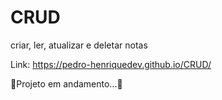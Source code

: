 # CRUD
criar, ler, atualizar e deletar notas

Link: https://pedro-henriquedev.github.io/CRUD/

🚧Projeto em andamento...🚧
